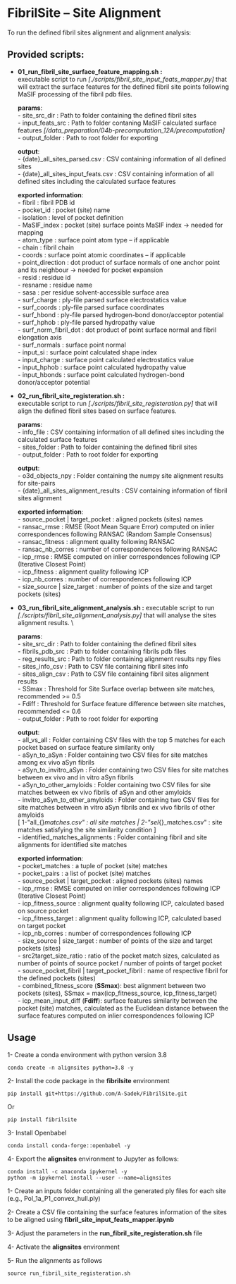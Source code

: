 # FibrilSite  – Site Alignment
To run the defined fibril sites alignment and alignment analysis:

## Provided scripts:
- **01_run_fibril_site_surface_feature_mapping.sh :** \
    executable script to run *[./scripts/fibril_site_input_feats_mapper.py]* that will extract the surface features for the defined fibril site points following MaSIF processing of the fibril pdb files.
    
    **params**: \
        - site_src_dir    : Path to folder containing the defined fibril sites \
        - input_feats_src : Path to folder contaning MaSIF calculated surface features *[/data_preparation/04b-precomputation_12A/precomputation]* \
        - output_folder   : Path to root folder for exporting

    **output**: \
        - {date}_all_sites_parsed.csv      : CSV containing information of all defined sites \
        - {date}_all_sites_input_feats.csv : CSV containing information of all defined sites including the calculated surface features
    
    **exported information**: \
        - fibril               : fibril PDB id \
        - pocket_id            : pocket (site) name \
        - isolation            : level of pocket definition \
        - MaSIF_index          : pocket (site) surface points MaSIF index -> needed for mapping \
        - atom_type            : surface point atom type – if applicable \
        - chain                : fibril chain \
        - coords               : surface point atomic coordinates – if applicable \
        - point_direction      : dot product of surface normals of one anchor point and its neighbour -> needed for pocket expansion \
        - resid                : residue id \
        - resname              : residue name \
        - sasa                 : per residue solvent-accessible surface area \
        - surf_charge          : ply-file parsed surface electrostatics value \
        - surf_coords          : ply-file parsed surface coordinates \
        - surf_hbond           : ply-file parsed hydrogen-bond donor/acceptor potential \
        - surf_hphob           : ply-file parsed hydropathy value \
        - surf_norm_fibril_dot : dot product of point surface normal and fibril elongation axis \
        - surf_normals         : surface point normal \
        - input_si             : surface point calculated shape index \
        - input_charge         : surface point calculated electrostatics value \
        - input_hphob          : surface point calculated hydropathy value \
        - input_hbonds         : surface point calculated hydrogen-bond donor/acceptor potential 

- **02_run_fibril_site_registeration.sh :** \
    executable script to run *[./scripts/fibril_site_registeration.py]* that will align the defined fibril sites based on surface features. 

    **params**: \
        - info_file     : CSV containing information of all defined sites including the calculated surface features \
        - sites_folder  : Path to folder containing the defined fibril sites \
        - output_folder : Path to root folder for exporting
     
     **output**: \
        - o3d_objects_npy                    : Folder containing the numpy site alignment results for site-pairs \
        - {date}_all_sites_alignment_results : CSV containing information of fibril sites alignment
   
    **exported information**: \
        - source_pocket | target_pocket : aligned pockets (sites) names\
        - ransac_rmse                   : RMSE (Root Mean Square Error) computed on inlier correspondences following RANSAC (Random Sample Consensus) \
        - ransac_fitness                : alignment quality following RANSAC \
        - ransac_nb_corres              : number of correspondences following RANSAC \
        - icp_rmse                      : RMSE computed on inlier correspondences following ICP (Iterative Closest Point) \
        - icp_fitness                   : alignment quality following ICP \
        - icp_nb_corres                 : number of correspondences following ICP \
        - size_source | size_target     : number of points of the size and target pockets (sites)

- **03_run_fibril_site_alignment_analysis.sh :**
    executable script to run *[./scripts/fibril_site_alignment_analysis.py]* that will analyse the sites alignment results. \

    **params**: \
        - site_src_dir     : Path to folder containing the defined fibril sites \
        - fibrils_pdb_src  : Path to folder containing fibrils pdb files \
        - reg_results_src  : Path to folder containing alignment results npy files \
        - sites_info_csv   : Path to CSV file containing fibril sites info \
        - sites_align_csv  : Path to CSV file containing fibril sites alignment results \
        - SSmax            : Threshold for Site Surface overlap between site matches, recommended >= 0.5 \
        - Fdiff            : Threshold for Surface feature difference between site matches, recommended <= 0.6 \
        - output_folder    : Path to root folder for exporting

     **output**: \
        - all_vs_all   : Folder containing CSV files with the top 5 matches for each pocket based on surface feature similarity only  \
        - aSyn_to_aSyn : Folder containing two CSV files for site matches among ex vivo aSyn fibrils \
        - aSyn_to_invitro_aSyn : Folder containing two CSV files for site matches between ex vivo and in vitro aSyn fibrils \
        - aSyn_to_other_amyloids : Folder containing two CSV files for site matches between ex vivo fibrils of aSyn and other amyloids \
        - invitro_aSyn_to_other_amyloids : Folder containing two CSV files for site matches between in vitro aSyn fibrils and ex vivo fibrils of other amyloids \
             [ 1-"all_{}_matches.csv" : all site matches | 2-"sel_{}_matches.csv" : site matches satisfying the site similarity condition ] \
        - identified_matches_alignments : Folder containing fibril and site alignments for identified site matches
      
    **exported information**: \
        - pocket_matches       : a tuple of pocket (site) matches \
        - pocket_pairs         : a list of pocket (site) matches \
        - source_pocket | target_pocket : aligned pockets (sites) names\
        - icp_rmse             : RMSE computed on inlier correspondences following ICP (Iterative Closest Point) \
        - icp_fitness_source   : alignment quality following ICP, calculated based on source pocket \
        - icp_fitness_target   : alignment quality following ICP, calculated based on target pocket \
        - icp_nb_corres        : number of correspondences following ICP \
        - size_source | size_target : number of points of the size and target pockets (sites) \
        - src2target_size_ratio : ratio of the pocket match sizes, calculated as number of points of source pocket / number of points of target pocket \
        - source_pocket_fibril | target_pocket_fibril    : name of respective fibril for the defined pockets (sites) \
        - combined_fitness_score (**SSmax**): best alignment between two pockets (sites), SSmax = max(icp_fitness_source, icp_fitness_target) \
        - icp_mean_input_diff (**Fdiff**): surface features similarity between the pocket (site) matches, calculated as the Euclidean distance between the surface features computed on inlier correspondences following ICP 

## Usage
1- Create a conda environment with python version 3.8
    
    conda create -n alignsites python=3.8 -y

2- Install the code package in the **fibrilsite** environment 

    pip install git+https://github.com/A-Sadek/FibrilSite.git

Or

    pip install fibrilsite

3- Install Openbabel

    conda install conda-forge::openbabel -y
    
4- Export the **alignsites** environment to Jupyter as follows:

    conda install -c anaconda ipykernel -y
    python -m ipykernel install --user --name=alignsites
 



1- Create an inputs folder containing all the generated ply files for each site (e.g., Pol_1a_P1_convex_hull.ply)

2- Create a CSV file containing the surface features information of the sites to be aligned using **fibril_site_input_feats_mapper.ipynb**

3- Adjust the parameters in the **run_fibril_site_registeration.sh** file

4- Activate the **alignsites** environment

5- Run the alignments as follows 
    
    source run_fibril_site_registeration.sh

